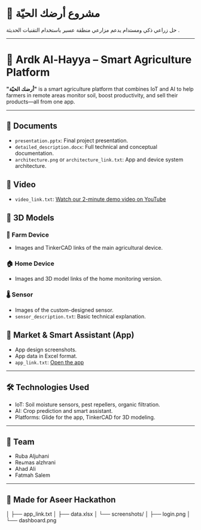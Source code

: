 # 🌿 مشروع أرضك الحيّة

حل زراعي ذكي ومستدام يدعم مزارعي منطقة عسير باستخدام التقنيات الحديثة .

---
# 🌱 Ardk Al-Hayya – Smart Agriculture Platform

**"أرضك الحيّة"** is a smart agriculture platform that combines IoT and AI to help farmers in remote areas monitor soil, boost productivity, and sell their products—all from one app.

---

## 📁 Documents
- `presentation.pptx`: Final project presentation.
- `detailed_description.docx`: Full technical and conceptual documentation.
- `architecture.png` or `architecture_link.txt`: App and device system architecture.

## 🎥 Video
- `video_link.txt`: [Watch our 2-minute demo video on YouTube](put-your-link-here)

## 🧠 3D Models
### 🚜 Farm Device
- Images and TinkerCAD links of the main agricultural device.

### 🏠 Home Device
- Images and 3D model links of the home monitoring version.

### 🌡️ Sensor
- Images of the custom-designed sensor.
- `sensor_description.txt`: Basic technical explanation.

## 🧠 Market & Smart Assistant (App)
- App design screenshots.
- App data in Excel format.
- `app_link.txt`: [Open the app](put-your-glide-link-here)

---

## 🛠️ Technologies Used
- IoT: Soil moisture sensors, pest repellers, organic filtration.
- AI: Crop prediction and smart assistant.
- Platforms: Glide for the app, TinkerCAD for 3D modeling.

---

## 📌 Team
- Ruba Aljuhani  
- Reةmas alzhrani
- Ahad Ali
- Fatmah Salem

---

## 💚 Made for Aseer Hackathon


│   ├── app_link.txt
│   ├── data.xlsx
│   └── screenshots/
│       ├── login.png
│       └── dashboard.png

